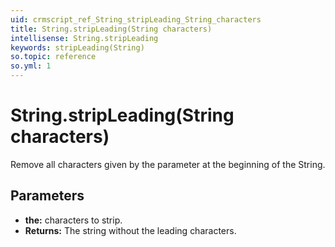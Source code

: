```yaml
---
uid: crmscript_ref_String_stripLeading_String_characters
title: String.stripLeading(String characters)
intellisense: String.stripLeading
keywords: stripLeading(String)
so.topic: reference
so.yml: 1
---
```


# String.stripLeading(String characters)

Remove all characters given by the parameter at the beginning of the String.

## Parameters

* **the:** characters to strip.
* **Returns:** The string without the leading characters.
